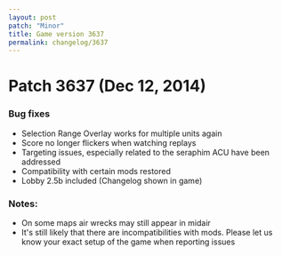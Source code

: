 ```yaml
---
layout: post
patch: "Minor"
title: Game version 3637
permalink: changelog/3637
---
```


# Patch 3637 (Dec 12, 2014)

### Bug fixes

- Selection Range Overlay works for multiple units again
- Score no longer flickers when watching replays
- Targeting issues, especially related to the seraphim ACU have been addressed
- Compatibility with certain mods restored
- Lobby 2.5b included (Changelog shown in game)

### Notes:

- On some maps air wrecks may still appear in midair
- It's still likely that there are incompatibilities with mods. Please let us know your exact setup of the game when reporting issues
